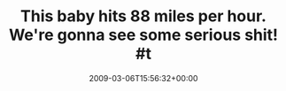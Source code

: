 ---
retweeted: false
source: <a href="http://twitter.com" rel="nofollow">Twitter Web Client</a>
entities:
  hashtags:
  - text: tf
    indices:
    - '69'
    - '72'
  symbols: []
  user_mentions: []
  urls: []
display_text_range:
- '0'
- '72'
favorite_count: '0'
id_str: '1288756090'
truncated: false
retweet_count: '0'
id: '1288756090'
created_at: Fri Mar 06 15:56:32 +0000 2009
favorited: false
full_text: 'This baby hits 88 miles per hour. We''re gonna see some serious shit!
  #tf'
lang: en
tags:
- tf
- pesos/twitter
date: '2009-03-06T15:56:32+00:00'
src: https://twitter.com/bascht/status/1288756090
original_url: https://twitter.com/bascht/status/1288756090
type: twitter_tweet
text: 'This baby hits 88 miles per hour. We''re gonna see some serious shit! #tf'
title: 'This baby hits 88 miles per hour. We''re gonna see some serious shit! #t'

---